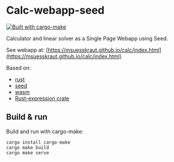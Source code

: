 # Calc-webapp-seed

[![Built with cargo-make](https://sagiegurari.github.io/cargo-make/assets/badges/cargo-make.svg)](https://sagiegurari.github.io/cargo-make)

Calculator and linear solver as a Single Page Webapp using Seed.

See webapp at: [https://msuesskraut.github.io/calc/index.html](https://msuesskraut.github.io/calc/index.html)

Based on:

* [rust](https://www.rust-lang.org/)
* [seed](https://seed-rs.org/)
* [wasm](https://webassembly.org/)
* [Rust-expression crate](https://crates.io/crates/rust-expression)

## Build & run

Build and run with cargo-make:

    cargo install cargo-make
    cargo make build
    cargo make serve
